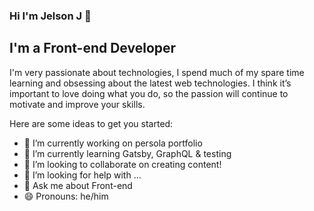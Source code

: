 ### Hi I'm Jelson J :punch:
## I'm a Front-end Developer

I'm very passionate about technologies, I spend much of my spare time learning and obsessing about the latest web technologies. I think it’s important to love doing what you do, so the passion will continue to motivate and improve your skills.


Here are some ideas to get you started:

- 🔭 I’m currently working on persola portfolio
- 🌱 I’m currently learning Gatsby, GraphQL & testing
- 👯 I’m looking to collaborate on creating content!
- 🤔 I’m looking for help with ...
- 💬 Ask me about Front-end
- 😄 Pronouns: he/him


